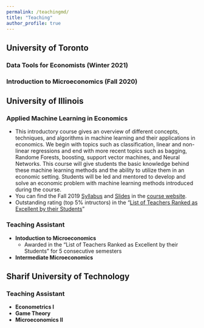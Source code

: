 ```yaml
---
permalink: /teachingmd/
title: "Teaching"
author_profile: true
---
```


## University of Toronto 
### Data Tools for Economists (Winter 2021)

### Introduction to Microeconomics (Fall 2020)

## University of Illinois
### Applied Machine Learning in Economics
* This introductory course gives an overview of different concepts, techniques, and algorithms in machine learning and their applications in economics. We begin with topics such as classification, linear and non-linear regressions and end with more recent topics such as bagging, Randome Forests, boosting, support vector machines, and Neural Networks. This course will give students the basic knowledge behind these machine learning methods and the ability to utilize them in an economic setting. Students will be led and mentored to develop and solve an economic problem with machine learning methods introduced during the course.
* You can find the Fall 2019 [Syllabus](https://econml.web.illinois.edu/syllabus) and [Slides](https://econml.web.illinois.edu/slides) in the [course website](https://econml.web.illinois.edu).
* Outstanding rating (top 5% intructors) in the “[List of Teachers Ranked as Excellent by their Students](https://citl.illinois.edu/docs/default-source/teachers-ranked-as-excellent/tre-2019-spring.pdf)”
### Teaching Assistant
* **Intoduction to Microeconomics**
  * Awarded in the “List of Teachers Ranked as Excellent by their Students” for 5 consecutive semesters
* **Intermediate Microeconomics**

## Sharif University of Technology
### Teaching Assistant
* **Econometrics I**
* **Game Theory**
* **Microeconomics II**
